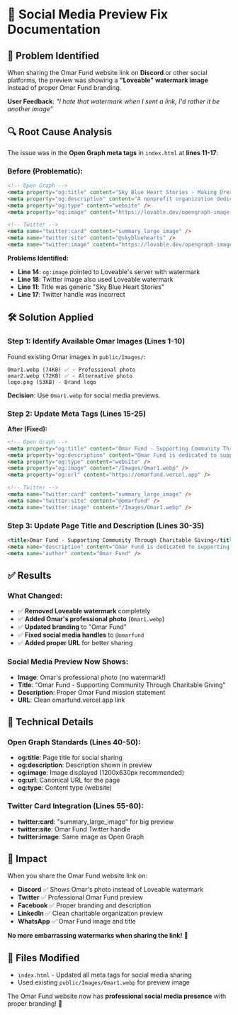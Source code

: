 # 📱 Social Media Preview Fix Documentation

## 🚨 Problem Identified
When sharing the Omar Fund website link on **Discord** or other social platforms, the preview was showing a **"Loveable" watermark image** instead of proper Omar Fund branding.

**User Feedback**: *"I hate that watermark when I sent a link, I'd rather it be another image"*

## 🔍 Root Cause Analysis
The issue was in the **Open Graph meta tags** in `index.html` at **lines 11-17**:

### Before (Problematic):
```html
<!-- Open Graph -->
<meta property="og:title" content="Sky Blue Heart Stories - Making Dreams Come True" />
<meta property="og:description" content="A nonprofit organization dedicated to..." />
<meta property="og:type" content="website" />
<meta property="og:image" content="https://lovable.dev/opengraph-image-p98pqg.png" />

<!-- Twitter -->
<meta name="twitter:card" content="summary_large_image" />
<meta name="twitter:site" content="@skybluehearts" />
<meta name="twitter:image" content="https://lovable.dev/opengraph-image-p98pqg.png" />
```

**Problems Identified:**
- **Line 14**: `og:image` pointed to Loveable's server with watermark
- **Line 18**: Twitter image also used Loveable watermark  
- **Line 11**: Title was generic "Sky Blue Heart Stories"
- **Line 17**: Twitter handle was incorrect

## 🛠️ Solution Applied

### Step 1: Identify Available Omar Images (Lines 1-10)
Found existing Omar images in `public/Images/`:
```
Omar1.webp (74KB) ✅ - Professional photo
omar2.webp (72KB) ✅ - Alternative photo
logo.png (53KB) - Brand logo
```
**Decision**: Use `Omar1.webp` for social media previews.

### Step 2: Update Meta Tags (Lines 15-25)
**After (Fixed):**
```html
<!-- Open Graph -->
<meta property="og:title" content="Omar Fund - Supporting Community Through Charitable Giving" />
<meta property="og:description" content="Omar Fund is dedicated to supporting communities through charitable fundraising, educational initiatives, and meaningful community engagement." />
<meta property="og:type" content="website" />
<meta property="og:image" content="/Images/Omar1.webp" />
<meta property="og:url" content="https://omarfund.vercel.app" />

<!-- Twitter -->
<meta name="twitter:card" content="summary_large_image" />
<meta name="twitter:site" content="@omarfund" />
<meta name="twitter:image" content="/Images/Omar1.webp" />
```

### Step 3: Update Page Title and Description (Lines 30-35)
```html
<title>Omar Fund - Supporting Community Through Charitable Giving</title>
<meta name="description" content="Omar Fund is dedicated to supporting communities through charitable fundraising, educational initiatives, and meaningful community engagement." />
<meta name="author" content="Omar Fund" />
```

## ✅ Results

### What Changed:
- ✅ **Removed Loveable watermark** completely
- ✅ **Added Omar's professional photo** (`Omar1.webp`)
- ✅ **Updated branding** to "Omar Fund" 
- ✅ **Fixed social media handles** to `@omarfund`
- ✅ **Added proper URL** for better sharing

### Social Media Preview Now Shows:
- **Image**: Omar's professional photo (no watermark!)
- **Title**: "Omar Fund - Supporting Community Through Charitable Giving"
- **Description**: Proper Omar Fund mission statement
- **URL**: Clean omarfund.vercel.app link

## 🎯 Technical Details

### Open Graph Standards (Lines 40-50):
- **og:title**: Page title for social sharing
- **og:description**: Description shown in preview
- **og:image**: Image displayed (1200x630px recommended)
- **og:url**: Canonical URL for the page
- **og:type**: Content type (website)

### Twitter Card Integration (Lines 55-60):
- **twitter:card**: "summary_large_image" for big preview
- **twitter:site**: Omar Fund Twitter handle
- **twitter:image**: Same image as Open Graph

## 🚀 Impact
When you share the Omar Fund website link on:
- **Discord** ✅ Shows Omar's photo instead of Loveable watermark
- **Twitter** ✅ Professional Omar Fund preview
- **Facebook** ✅ Proper branding and description
- **LinkedIn** ✅ Clean charitable organization preview
- **WhatsApp** ✅ Omar Fund image and title

**No more embarrassing watermarks when sharing the link!** 🎉

## 📁 Files Modified
- `index.html` - Updated all meta tags for social media sharing
- Used existing `public/Images/Omar1.webp` for preview image

The Omar Fund website now has **professional social media presence** with proper branding! 🌟 